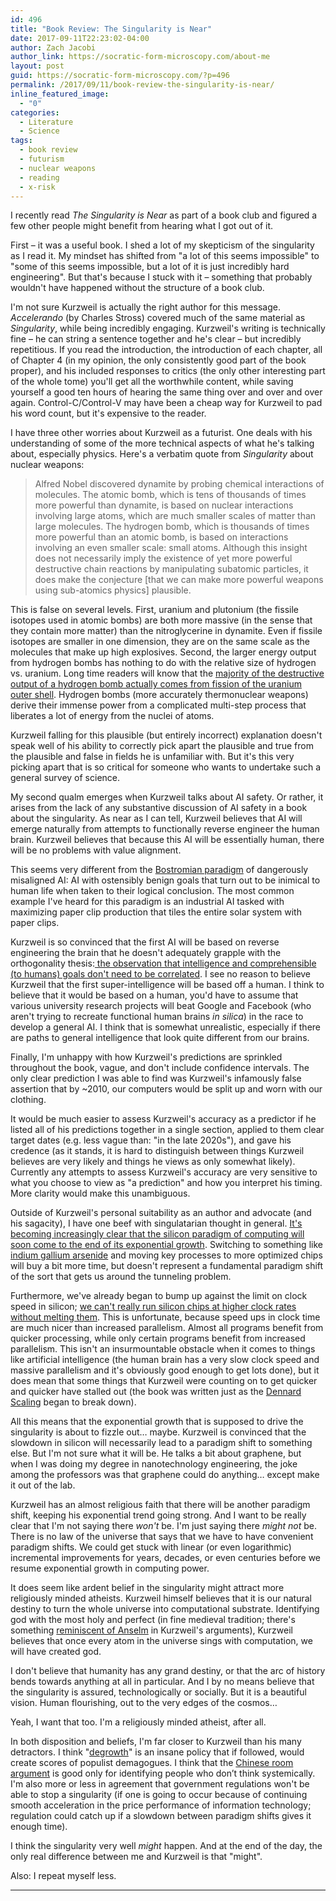 ```yaml
---
id: 496
title: "Book Review: The Singularity is Near"
date: 2017-09-11T22:23:02-04:00
author: Zach Jacobi
author_link: https://socratic-form-microscopy.com/about-me
layout: post
guid: https://socratic-form-microscopy.com/?p=496
permalink: /2017/09/11/book-review-the-singularity-is-near/
inline_featured_image:
  - "0"
categories:
  - Literature
  - Science
tags:
  - book review
  - futurism
  - nuclear weapons
  - reading
  - x-risk
---
```


I recently read <em>The Singularity is Near</em> as part of a book club and figured a few other people might benefit from hearing what I got out of it.

First – it was a useful book. I shed a lot of my skepticism of the singularity as I read it. My mindset has shifted from "a lot of this seems impossible" to "some of this seems impossible, but a lot of it is just incredibly hard engineering". But that's because I stuck with it – something that probably wouldn't have happened without the structure of a book club.

I'm not sure Kurzweil is actually the right author for this message. <em>Accelerando</em> (by Charles Stross) covered much of the same material as <em>Singularity</em>, while being incredibly engaging. Kurzweil's writing is technically fine – he can string a sentence together and he's clear – but incredibly repetitious. If you read the introduction, the introduction of each chapter, all of Chapter 4 (in my opinion, the only consistently good part of the book proper), and his included responses to critics (the only other interesting part of the whole tome) you'll get all the worthwhile content, while saving yourself a good ten hours of hearing the same thing over and over and over again. Control-C/Control-V may have been a cheap way for Kurzweil to pad his word count, but it's expensive to the reader.

I have three other worries about Kurzweil as a futurist. One deals with his understanding of some of the more technical aspects of what he's talking about, especially physics. Here's a verbatim quote from <em>Singularity</em> about nuclear weapons:

<blockquote>Alfred Nobel discovered dynamite by probing chemical interactions of molecules. The atomic bomb, which is tens of thousands of times more powerful than dynamite, is based on nuclear interactions involving large atoms, which are much smaller scales of matter than large molecules. The hydrogen bomb, which is thousands of times more powerful than an atomic bomb, is based on interactions involving an even smaller scale: small atoms. Although this insight does not necessarily imply the existence of yet more powerful destructive chain reactions by manipulating subatomic particles, it does make the conjecture [that we can make more powerful weapons using sub-atomics physics] plausible.</blockquote>
This is false on several levels. First, uranium and plutonium (the fissile isotopes used in atomic bombs) are both more massive (in the sense that they contain more matter) than the nitroglycerine in dynamite. Even if fissile isotopes are smaller in one dimension, they are on the same scale as the molecules that make up high explosives. Second, the larger energy output from hydrogen bombs has nothing to do with the relative size of hydrogen vs. uranium. Long time readers will know that the <a href="{{ site.baseurl }}/2017/01/25/nuclear-weapons-4-0-weapon-design/#tu">majority of the destructive output of a hydrogen bomb actually comes from fission of the uranium outer shell</a>. Hydrogen bombs (more accurately thermonuclear weapons) derive their immense power from a complicated multi-step process that liberates a lot of energy from the nuclei of atoms.

Kurzweil falling for this plausible (but entirely incorrect) explanation doesn't speak well of his ability to correctly pick apart the plausible and true from the plausible and false in fields he is unfamiliar with. But it's this very picking apart that is so critical for someone who wants to undertake such a general survey of science.

My second qualm emerges when Kurzweil talks about AI safety. Or rather, it arises from the lack of any substantive discussion of AI safety in a book about the singularity. As near as I can tell, Kurzweil believes that AI will emerge naturally from attempts to functionally reverse engineer the human brain. Kurzweil believes that because this AI will be essentially human, there will be no problems with value alignment.

This seems very different from the <a href="https://en.wikipedia.org/wiki/Superintelligence:_Paths,_Dangers,_Strategies">Bostromian paradigm</a> of dangerously misaligned AI: AI with ostensibly benign goals that turn out to be inimical to human life when taken to their logical conclusion. The most common example I've heard for this paradigm is an industrial AI tasked with maximizing paper clip production that tiles the entire solar system with paper clips.

Kurzweil is so convinced that the first AI will be based on reverse engineering the brain that he doesn't adequately grapple with the orthogonality thesis:<a href="https://wiki.lesswrong.com/wiki/Orthogonality_thesis"> the observation that intelligence and comprehensible (to humans) goals don't need to be correlated</a>. I see no reason to believe Kurzweil that the first super-intelligence will be based off a human. I think to believe that it would be based on a human, you'd have to assume that various university research projects will beat Google and Facebook (who aren't trying to recreate functional human brains <em>in silica</em>) in the race to develop a general AI. I think that is somewhat unrealistic, especially if there are paths to general intelligence that look quite different from our brains.

Finally, I'm unhappy with how Kurzweil's predictions are sprinkled throughout the book, vague, and don't include confidence intervals. The only clear prediction I was able to find was Kurzweil's infamously false assertion that by ~2010, our computers would be split up and worn with our clothing.

It would be much easier to assess Kurzweil's accuracy as a predictor if he listed all of his predictions together in a single section, applied to them clear target dates (e.g. less vague than: "in the late 2020s"), and gave his credence (as it stands, it is hard to distinguish between things Kurzweil believes are very likely and things he views as only somewhat likely). Currently any attempts to assess Kurzweil's accuracy are very sensitive to what you choose to view as "a prediction" and how you interpret his timing. More clarity would make this unambiguous.

Outside of Kurzweil's personal suitability as an author and advocate (and his sagacity), I have one beef with singulatarian thought in general. <a href="https://www.technologyreview.com/s/601441/moores-law-is-dead-now-what/">It's becoming increasingly clear that the silicon paradigm of computing will soon come to the end of its exponential growth</a>. Switching to something like <a href="https://arstechnica.co.uk/gadgets/2015/02/intel-forges-ahead-to-10nm-will-move-away-from-silicon-at-7nm/">indium gallium arsenide</a> and moving key processes to more optimized chips will buy a bit more time, but doesn't represent a fundamental paradigm shift of the sort that gets us around the tunneling problem.

Furthermore, we've already began to bump up against the limit on clock speed in silicon; <a href="https://cartesianproduct.wordpress.com/2013/04/15/the-end-of-dennard-scaling/">we can't really run silicon chips at higher clock rates without melting them</a>. This is unfortunate, because speed ups in clock time are much nicer than increased parallelism. Almost all programs benefit from quicker processing, while only certain programs benefit from increased parallelism. This isn't an insurmountable obstacle when it comes to things like artificial intelligence (the human brain has a very slow clock speed and massive parallelism and it's obviously good enough to get lots done), but it does mean that some things that Kurzweil were counting on to get quicker and quicker have stalled out (the book was written just as the <a href="https://en.wikipedia.org/wiki/Dennard_scaling">Dennard Scaling</a> began to break down).

All this means that the exponential growth that is supposed to drive the singularity is about to fizzle out… maybe. Kurzweil is convinced that the slowdown in silicon will necessarily lead to a paradigm shift to something else. But I'm not sure what it will be. He talks a bit about graphene, but when I was doing my degree in nanotechnology engineering, the joke among the professors was that graphene could do anything… except make it out of the lab.

Kurzweil has an almost religious faith that there will be another paradigm shift, keeping his exponential trend going strong. And I want to be really clear that I'm not saying there <em>won't</em> be. I'm just saying there <em>might not</em> be. There is no law of the universe that says that we have to have convenient paradigm shifts. We could get stuck with linear (or even logarithmic) incremental improvements for years, decades, or even centuries before we resume exponential growth in computing power.

It does seem like ardent belief in the singularity might attract more religiously minded atheists. Kurzweil himself believes that it is our natural destiny to turn the whole universe into computational substrate. Identifying god with the most holy and perfect (in fine medieval tradition; there's something <a href="https://en.wikipedia.org/wiki/Ontological_argument#Anselm">reminiscent of Anselm</a> in Kurzweil's arguments), Kurzweil believes that once every atom in the universe sings with computation, we will have created god.

I don't believe that humanity has any grand destiny, or that the arc of history bends towards anything at all in particular. And I by no means believe that the singularity is assured, technologically or socially. But it is a beautiful vision. Human flourishing, out to the very edges of the cosmos…

Yeah, I want that too. I'm a religiously minded atheist, after all.

In both disposition and beliefs, I'm far closer to Kurzweil than his many detractors. I think "<a href="https://en.wikipedia.org/wiki/Degrowth">degrowth</a>" is an insane policy that if followed, would create scores of populist demagogues. I think that the <a href="https://en.wikipedia.org/wiki/Chinese_room">Chinese room argument</a> is good only for identifying people who don’t think systemically. I'm also more or less in agreement that government regulations won't be able to stop a singularity (if one is going to occur because of continuing smooth acceleration in the price performance of information technology; regulation could catch up if a slowdown between paradigm shifts gives it enough time).

I think the singularity very well <em>might</em> happen. And at the end of the day, the only real difference between me and Kurzweil is that "might".

Also: I repeat myself less.

<hr class="post-end" />
